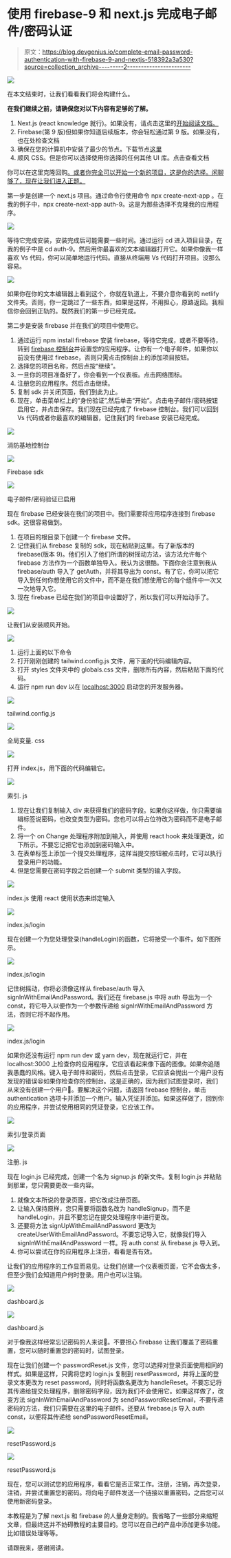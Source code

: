 # 使用 firebase-9 和 next.js 完成电子邮件/密码认证

> 原文：<https://blog.devgenius.io/complete-email-password-authentication-with-firebase-9-and-nextjs-518392a3a530?source=collection_archive---------2----------------------->

![](img/edd746fa6461991f10c3551413e16862.png)

在本文结束时，让我们看看我们将会构建什么。

**在我们继续之前，请确保您对以下内容有足够的了解。**

1.  Next.js (react knowledge 就行)。如果没有，请点击这里的[开始阅读文档。](https://nextjs.org/docs/getting-started)
2.  Firebase(第 9 版)但如果你知道后续版本，你会轻松通过第 9 版。如果没有，也在处检查文档
3.  确保在您的计算机中安装了最少的节点。下载节点[这里](https://nodejs.org/en/download/)
4.  顺风 CSS。但是你可以选择使用你选择的任何其他 UI 库。点击查看文档

你可以在这里克隆回购[。或者你完全可以开始一个新的项目，这是你的选择。闲聊够了，现在让我们进入正题。](https://github.com/SADIQQ005/firebase-9-auth)

第一步是创建一个 next.js 项目。通过命令行使用命令 npx create-next-app <your app="" name="">。在我的例子中，npx create-next-app auth-9。这是为那些选择不克隆我的应用程序。</your>

![](img/43ad66d7c9175e2e3741215aee19d132.png)

等待它完成安装，安装完成后可能需要一些时间。通过运行 cd <your app="" name="">进入项目目录，在我的例子中是 cd auth-9。然后用你最喜欢的文本编辑器打开它。如果你像我一样喜欢 Vs 代码，你可以简单地运行代码。直接从终端用 Vs 代码打开项目。没那么容易。</your>

![](img/b156546c28c9a41ec4a8c9be88bd8d0b.png)

如果你在你的文本编辑器上看到这个，你就在轨道上，不要介意你看到的 netlify 文件夹。否则，你一定跳过了一些东西，如果是这样，不用担心，原路返回。我相信你会回到正轨的。既然我们的第一步已经完成。

第二步是安装 firebase 并在我们的项目中使用它。

1.  通过运行 npm install firebase 安装 firebase，等待它完成，或者不要等待，转到 [firebase 控制台](https://console.firebase.google.com/)并设置您的应用程序。让你有一个电子邮件，如果你以前没有使用过 firebase，否则只需点击控制台上的添加项目按钮。
2.  选择您的项目名称，然后点按“继续”。
3.  一旦你的项目准备好了，你会看到一个仪表板。点击网络图标。
4.  注册您的应用程序。然后点击继续。
5.  复制 sdk 并关闭页面，我们到此为止。
6.  现在，单击菜单栏上的“身份验证”,然后单击“开始”。点击电子邮件/密码按钮启用它，并点击保存。我们现在已经完成了 firebase 控制台。我们可以回到 Vs 代码或者你最喜欢的编辑器，记住我们的 firebase 安装已经完成。

![](img/a0c871d78bb26ee36e5bde44875bc7ef.png)

消防基地控制台

![](img/86d13279f444436ece559c3175b520f9.png)

Firebase sdk

![](img/bcf0dc9549edc23db41be2485be281cf.png)

电子邮件/密码验证已启用

现在 firebase 已经安装在我们的项目中。我们需要将应用程序连接到 firebase sdk。这很容易做到。

1.  在项目的根目录下创建一个 firebase 文件。
2.  记住我们从 firebase 复制的 sdk，现在粘贴到这里。有了新版本的 firebase(版本 9)。他们引入了他们所谓的树摇动方法，该方法允许每个 firebase 方法作为一个函数单独导入。我认为这很酷。下面你会注意到我从 firebase/auth 导入了 getAuth，并将其导出为 const。有了它，你可以把它导入到任何你想使用它的文件中，而不是在我们想使用它的每个组件中一次又一次地导入它。
3.  现在 firebase 已经在我们的项目中设置好了，所以我们可以开始动手了。

![](img/aa185171405ee0f47c061dc67a670605.png)

让我们从安装顺风开始。

![](img/fce06347958ecc5fe659dac9c5b5c57e.png)

1.  运行上面的以下命令
2.  打开刚刚创建的 tailwind.config.js 文件，用下面的代码编辑内容。
3.  打开 styles 文件夹中的 globals.css 文件，删除所有内容，然后粘贴下面的代码。
4.  运行 npm run dev 以在 [localhost:3000](http://localhost:3000/) 启动您的开发服务器。

![](img/a3698d946f2252ea61e101af57b8dbad.png)

tailwind.config.js

![](img/dad65b6e6775f53a88fd33fb0e2dd7e7.png)

全局变量. css

![](img/646034df3e2d9e3ca7645d44dd2ca241.png)

打开 index.js，用下面的代码编辑它。

![](img/cce7be115a925ca6cdd692e3678cdf94.png)

索引. js

1.  现在让我们复制输入 div 来获得我们的密码字段。如果你这样做，你只需要编辑标签说密码，也改变类型为密码。您也可以将占位符改为密码而不是电子邮件。
2.  将一个 on Change 处理程序附加到输入，并使用 react hook 来处理更改，如下所示。不要忘记把它也添加到密码输入中。
3.  在表单标签上添加一个提交处理程序，这样当提交按钮被点击时，它可以执行登录用户的功能。
4.  但是您需要在密码字段之后创建一个 submit 类型的输入字段。

![](img/8d602cf2ec620e3656a4624f5f675c00.png)

index.js 使用 react 使用状态来绑定输入

![](img/2a3d8d409454aafa89a1c7c279ab169e.png)

index.js/login

现在创建一个为您处理登录(handleLogin)的函数，它将接受一个事件。如下图所示。

![](img/c8376124773496748150ee7d8ac2cad4.png)

index.js/login

记住树摇动，你将必须像这样从 firebase/auth 导入 signInWithEmailAndPassword。我们还在 firebase.js 中将 auth 导出为一个 const，将它导入以便作为一个参数传递给 signInWithEmailAndPassword 方法，否则它将不起作用。

![](img/c1a3f6ea20bf563da4a16beea892472d.png)

index.js/login

如果你还没有运行 npm run dev 或 yarn dev，现在就运行它，并在 localhost:3000 上检查你的应用程序。它应该看起来像下面的图像。如果你追随我愚蠢的风格。键入电子邮件和密码，然后点击登录，它应该会抛出一个用户没有发现的错误😫如果你检查你的控制台。这是正确的，因为我们试图登录时，我们从来没有创建一个用户🤔。要解决这个问题，请返回 firebase 控制台，单击 authentication 选项卡并添加一个用户。输入凭证并添加。如果这样做了，回到你的应用程序，并尝试使用相同的凭证登录，它应该工作。

![](img/97372f1e793a0f0d36f9403f617967f4.png)

索引/登录页面

![](img/bba9cb03f4fe5ea13588a142406ad327.png)

注册. js

现在 login.js 已经完成，创建一个名为 signup.js 的新文件。复制 login.js 并粘贴到那里，您只需要更改一些内容。

1.  就像文本所说的登录页面，把它改成注册页面。
2.  让输入保持原样，您只需要将函数名改为 handleSignup，而不是 handleLogin，并且不要忘记在提交处理程序中进行更改。
3.  还要将方法 signUpWithEmailAndPassword 更改为 createUserWithEmailAndPassword。不要忘记导入它，就像我们导入 signInWithEmailAndPassword 一样。将 auth const 从 firebase.js 导入到。
4.  你可以尝试在你的应用程序上注册，看看是否有效。

让我们的应用程序的工作显而易见。让我们创建一个仪表板页面，它不会做太多，但至少我们会知道用户何时登录。用户也可以注销。

![](img/4f22a9fe500cdeafd35994e7412cbd7a.png)

dashboard.js

![](img/853536cb18927eef72bb4e03c9c498ce.png)

dashboard.js

对于像我这样经常忘记密码的人来说😬。不要担心 firebase 让我们覆盖了密码重置，您可以随时重置您的密码时，试图登录。

现在让我们创建一个 passwordReset.js 文件，您可以选择对登录页面使用相同的样式。如果是这样，只需将您的 login.js 复制到 resetPassword，并将上面的登录文本更改为 reset password，同时将函数名更改为 handleReset。不要忘记将其传递给提交处理程序，删除密码字段，因为我们不会使用它。如果这样做了，改变方法 signInWithEmailAndPassword 为 sendPasswordResetEmail，不要传递密码的方法，我们只需要在这里的电子邮件。还要从 firebase.js 导入 auth const，以便将其传递给 sendPasswordResetEmail。

![](img/b772e11c39ccab33a7500b0f8dbc4142.png)

resetPassword.js

![](img/25726130122f509f0fe387cc61e682f5.png)

resetPassword.js

现在，您可以测试您的应用程序，看看它是否正常工作。注册，注销，再次登录，注销，并尝试重置您的密码。将向电子邮件发送一个链接以重置密码，之后您可以使用新密码登录。

本教程是为了解 next.js 和 firebase 的人量身定制的。我省略了一些部分来缩短文章，但最终这并不妨碍教程的主要目的。您可以在自己的产品中添加更多功能。比如错误处理等等。

请跟我来，感谢阅读。